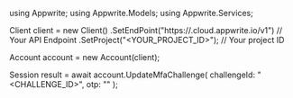 using Appwrite;
using Appwrite.Models;
using Appwrite.Services;

Client client = new Client()
    .SetEndPoint("https://<REGION>.cloud.appwrite.io/v1") // Your API Endpoint
    .SetProject("<YOUR_PROJECT_ID>"); // Your project ID

Account account = new Account(client);

Session result = await account.UpdateMfaChallenge(
    challengeId: "<CHALLENGE_ID>",
    otp: "<OTP>"
);
